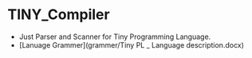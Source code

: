 # TINY_Compiler

- Just Parser and Scanner for Tiny Programming Language.
- [Lanuage Grammer](grammer/Tiny PL _ Language description.docx)
